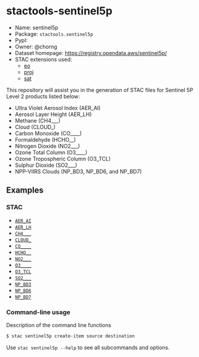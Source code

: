 # stactools-sentinel5p

- Name: sentinel5p
- Package: `stactools.sentinel5p`
- PypI:
- Owner: @chorng
- Dataset homepage: https://registry.opendata.aws/sentinel5p/
- STAC extensions used:
  - [eo](https://github.com/stac-extensions/eo)
  - [proj](https://github.com/stac-extensions/projection/)
  - [sat](https://github.com/stac-extensions/sat)

This repository will assist you in the generation of STAC files for Sentinel 5P Level 2 products listed below:
- Ultra Violet Aerosol Index (AER_AI)
- Aerosol Layer Height (AER_LH)
- Methane (CH4___)
- Cloud (CLOUD_)
- Carbon Monoxide (CO____)
- Formaldehyde (HCHO__)
- Nitrogen Dioxide (NO2___)
- Ozone Total Column (O3____)
- Ozone Tropospheric Column (O3_TCL)
- Sulphur Dioxide (SO2___)
- NPP-VIIRS Clouds (NP_BD3, NP_BD6, and NP_BD7)

## Examples

### STAC

- [`AER_AI`](examples/S5P_OFFL_L2__AER_AI_20200303T013547_20200303T031717_12367_01_010302_20200306T032414.json)
- [`AER_LH`](examples/S5P_OFFL_L2__AER_LH_20200303T013547_20200303T031717_12367_01_010302_20200306T053814.json)
- [`CH4___`](examples/S5P_OFFL_L2__CH4____20200303T013547_20200303T031717_12367_01_010302_20200306T053811.json)
- [`CLOUD_`](examples/S5P_OFFL_L2__CLOUD__20200303T013547_20200303T031717_12367_01_010107_20200306T032410.json)
- [`CO____`](examples/S5P_OFFL_L2__CO_____20200303T013547_20200303T031717_12367_01_010302_20200306T032410.json)
- [`HCHO__`](examples/S5P_OFFL_L2__HCHO___20200303T013547_20200303T031717_12367_01_010107_20200306T053811.json)
- [`NO2___`](examples/S5P_OFFL_L2__NO2____20200303T013547_20200303T031717_12367_01_010302_20200306T053815.json)
- [`O3____`](examples/S5P_OFFL_L2__O3_____20200303T013547_20200303T031717_12367_01_010107_20200306T053811.json)
- [`O3_TCL`](examples/S5P_OFFL_L2__O3_TCL_20200303T120623_20200309T125248_12373_01_010108_20200318T000106.json)
- [`SO2___`](examples/S5P_OFFL_L2__SO2____20200303T013547_20200303T031717_12367_01_010107_20200306T144427.json)
- [`NP_BD3`](examples/S5P_OFFL_L2__NP_BD3_20200303T013547_20200303T031717_12367_01_010002_20200306T032410.json)
- [`NP_BD6`](examples/S5P_OFFL_L2__NP_BD6_20200303T013547_20200303T031717_12367_01_010002_20200306T032654.json)
- [`NP_BD7`](examples/S5P_OFFL_L2__NP_BD7_20200303T013547_20200303T031717_12367_01_010002_20200306T032925.json)

### Command-line usage

Description of the command line functions

```bash
$ stac sentinel5p create-item source destination
```

Use `stac sentinel5p --help` to see all subcommands and options.
